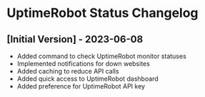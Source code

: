 # UptimeRobot Status Changelog

## [Initial Version] - 2023-06-08

- Added command to check UptimeRobot monitor statuses
- Implemented notifications for down websites
- Added caching to reduce API calls
- Added quick access to UptimeRobot dashboard
- Added preference for UptimeRobot API key